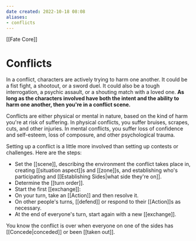 ```yaml
---
date created: 2022-10-18 08:08
aliases:
- conflicts
---
```


[[Fate Core]]

# Conflicts

In a conflict, characters are actively trying to harm one another. It could be a fist fight, a shootout, or a sword duel. It could also be a tough interrogation, a psychic assault, or a shouting match with a loved one. **As long as the characters involved have both the intent and the ability to harm one another, then you're in a conflict scene.**

Conflicts are either physical or mental in nature, based on the kind of harm you're at risk of suffering. In physical conflicts, you suffer bruises, scrapes, cuts, and other injuries. In mental conflicts, you suffer loss of confidence and self-esteem, loss of composure, and other psychological trauma. 

Setting up a conflict is a little more involved than setting up contests or challenges. Here are the steps:

- Set the [[scene]], describing the environment the conflict takes place in, creating [[situation aspect]]s and [[zone]]s, and establishing who's participating and [[Establishing Sides|what side they're on]].
- Determine the [[turn order]].
- Start the first [[exchange]]:
- On your turn, take an [[Action]] and then resolve it.
- On other people's turns, [[defend]] or respond to their [[Action]]s as necessary.
- At the end of everyone's turn, start again with a new [[exchange]].

You know the conflict is over when everyone on one of the sides has [[Concede|conceded]] or been [[taken out]].
